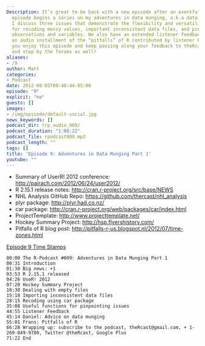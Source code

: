 ```yaml
---
Description: It’s great to be back with a new episode after an eventful break! This
  episode begins a series on my adventures in data munging, a.k.a data processing.
  I discuss three issues that demonstrate the flexibility and versatility R brings
  for recoding messy values, important inconsistent data files, and pinpointing problematic
  observations and variables. We also have an extended listener feedback segment with
  an audio installment of the “pitfalls” of R contributed by listener Frans. I hope
  you enjoy this episode and keep passing along your feedback to theRcast(at)gmail.com
  and stop by the forums as well!
aliases:
- /9
author: Matt
categories:
- Podcast
date: 2012-08-05T09:48:44-05:00
episode: "9"
explicit: "no"
guests: []
images:
- /img/episode/default-social.jpg
news_keywords: []
podcast_dir: trp_audio_009/
podcast_duration: "1:08:22"
podcast_file: rpodcast009.mp3
podcast_length: ""
tags: []
title: 'Episode 9: Adventures in Data Munging Part 1'
youtube: ""
---
```


-   Summary of UserR! 2012 conference: <http://pairach.com/2012/06/24/user2012/>
-   R 2.15.1 release notes: <http://cran.r-project.org/src/base/NEWS>
-   NHL Analysis GitHub Repo: <https://github.com/thercast/nhl_analysis>
-   plyr package: <http://plyr.had.co.nz/>
-   car package: <http://cran.r-project.org/web/packages/car/index.html>
-   ProjectTemplate: <http://www.projecttemplate.net/>
-   Hockey Summary Project: <http://hsp.flyershistory.com/>
-   Pitfalls of R blog post: <http://pitfalls-r-us.blogspot.nl/2012/07/time-zones.html>

<span style="text-decoration: underline;">Episode 9 Time Stamps</span>

    00:00 The R-Podcast #009: Adventures in Data Munging Part 1
    00:31 Introduction
    01:38 Big news: +1
    03:53 R 2.15.1 released
    04:26 UseR! 2012
    07:20 Hockey Summary Project
    10:30 Dealing with empty files
    15:18 Importing inconsistent data files
    28:15 Recoding using car package
    35:08 Useful functions for pinpointing issues
    44:55 Listener Feedback
    45:14 Daniel: Advice on data munging
    55:01 Frans: Pitfalls of R
    66:28 Wrapping up: subscribe to the podcast, theRcast@gmail.com, + 1-269-849-9780, Twitter @theRcast, Google Plus
    71:22 End